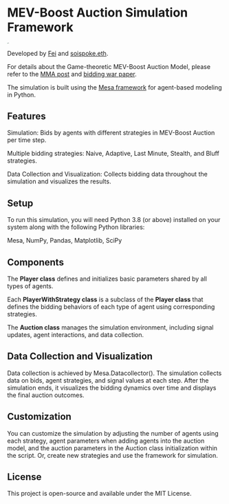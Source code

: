 # MEV-Boost Auction Simulation Framework

<img src="https://ethresear.ch/uploads/default/original/2X/8/8b838cb489dea1a8bbb4c093ccc0fee1e91fff0e.jpeg" alt="img" style="zoom:10%;" />

Developed by [Fei](https://twitter.com/William33203632) and [soispoke.eth](https://twitter.com/soispoke).

For details about the Game-theoretic MEV-Boost Auction Model, please refer to the [MMA post](https://ethresear.ch/t/game-theoretic-model-for-mev-boost-auctions-mma/16206) and [bidding war paper](https://arxiv.org/abs/2312.14510).

The simulation is built using the [Mesa framework](https://mesa.readthedocs.io/en/stable/) for agent-based modeling in Python. 

## Features
Simulation: Bids by agents with different strategies in MEV-Boost Auction per time step.

Multiple bidding strategies: Naive, Adaptive, Last Minute, Stealth, and Bluff strategies.

Data Collection and Visualization: Collects bidding data throughout the simulation and visualizes the results.

## Setup
To run this simulation, you will need Python 3.8 (or above) installed on your system along with the following Python libraries:

Mesa, NumPy, Pandas, Matplotlib, SciPy


## Components
The **Player class** defines and initializes basic parameters shared by all types of agents.

Each **PlayerWithStrategy class** is a subclass of the **Player class** that defines the bidding behaviors of each type of agent using corresponding strategies.

The **Auction class** manages the simulation environment, including signal updates, agent interactions, and data collection. 

## Data Collection and Visualization
Data collection is achieved by Mesa.Datacollector(). The simulation collects data on bids, agent strategies, and signal values at each step. After the simulation ends, it visualizes the bidding dynamics over time and displays the final auction outcomes.

## Customization
You can customize the simulation by adjusting the number of agents using each strategy, agent parameters when adding agents into the auction model, and the auction parameters in the Auction class initialization within the script. Or, create new strategies and use the framework for simulation.

## License
This project is open-source and available under the MIT License.
